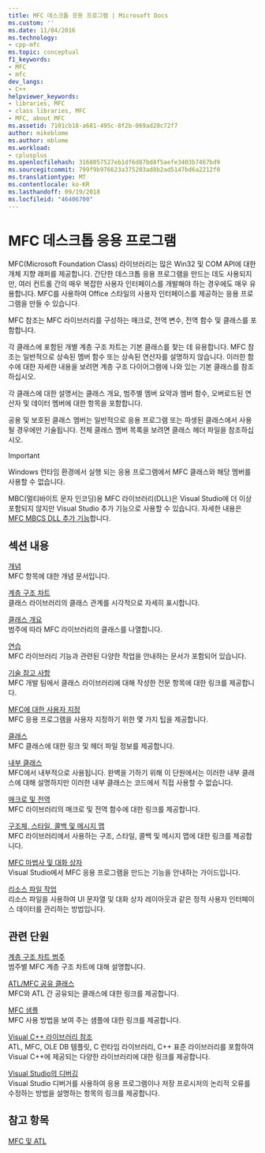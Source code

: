 ```yaml
---
title: MFC 데스크톱 응용 프로그램 | Microsoft Docs
ms.custom: ''
ms.date: 11/04/2016
ms.technology:
- cpp-mfc
ms.topic: conceptual
f1_keywords:
- MFC
- mfc
dev_langs:
- C++
helpviewer_keywords:
- libraries, MFC
- class libraries, MFC
- MFC, about MFC
ms.assetid: 7101cb18-a681-495c-8f2b-069ad20c72f7
author: mikeblome
ms.author: mblome
ms.workload:
- cplusplus
ms.openlocfilehash: 3168057527eb1df6d87bd8f5aefe3403b7467bd9
ms.sourcegitcommit: 799f9b976623a375203ad8b2ad5147bd6a2212f0
ms.translationtype: MT
ms.contentlocale: ko-KR
ms.lasthandoff: 09/19/2018
ms.locfileid: "46406700"
---
```

# <a name="mfc-desktop-applications"></a>MFC 데스크톱 응용 프로그램

MFC(Microsoft Foundation Class) 라이브러리는 많은 Win32 및 COM API에 대한 개체 지향 래퍼를 제공합니다. 간단한 데스크톱 응용 프로그램을 만드는 데도 사용되지만, 여러 컨트롤 간의 매우 복잡한 사용자 인터페이스를 개발해야 하는 경우에도 매우 유용합니다. MFC를 사용하여 Office 스타일의 사용자 인터페이스를 제공하는 응용 프로그램을 만들 수 있습니다.

MFC 참조는 MFC 라이브러리를 구성하는 매크로, 전역 변수, 전역 함수 및 클래스를 포함합니다.

각 클래스에 포함된 개별 계층 구조 차트는 기본 클래스를 찾는 데 유용합니다. MFC 참조는 일반적으로 상속된 멤버 함수 또는 상속된 연산자를 설명하지 않습니다. 이러한 함수에 대한 자세한 내용을 보려면 계층 구조 다이어그램에 나와 있는 기본 클래스를 참조하십시오.

각 클래스에 대한 설명서는 클래스 개요, 범주별 멤버 요약과 멤버 함수, 오버로드된 연산자 및 데이터 멤버에 대한 항목을 포함합니다.

공용 및 보호된 클래스 멤버는 일반적으로 응용 프로그램 또는 파생된 클래스에서 사용될 경우에만 기술됩니다. 전체 클래스 멤버 목록을 보려면 클래스 헤더 파일을 참조하십시오.

> [!IMPORTANT]
>  Windows 런타임 환경에서 실행 되는 응용 프로그램에서 MFC 클래스와 해당 멤버를 사용할 수 없습니다.
>
>  MBC(멀티바이트 문자 인코딩)용 MFC 라이브러리(DLL)은 Visual Studio에 더 이상 포함되지 않지만 Visual Studio 추가 기능으로 사용할 수 있습니다. 자세한 내용은 [MFC MBCS DLL 추가 기능](mfc-mbcs-dll-add-on.md)합니다.

## <a name="in-this-section"></a>섹션 내용

[개념](mfc-concepts.md)<br/>
MFC 항목에 대한 개념 문서입니다.

[계층 구조 차트](hierarchy-chart.md)<br/>
클래스 라이브러리의 클래스 관계를 시각적으로 자세히 표시합니다.

[클래스 개요](class-library-overview.md)<br/>
범주에 따라 MFC 라이브러리의 클래스를 나열합니다.

[연습](walkthroughs-mfc.md)<br/>
MFC 라이브러리 기능과 관련된 다양한 작업을 안내하는 문서가 포함되어 있습니다.

[기술 참고 사항](mfc-technical-notes.md)<br/>
MFC 개발 팀에서 클래스 라이브러리에 대해 작성한 전문 항목에 대한 링크를 제공합니다.

[MFC에 대한 사용자 지정](customization-for-mfc.md)<br/>
MFC 응용 프로그램을 사용자 지정하기 위한 몇 가지 팁을 제공합니다.

[클래스](reference/mfc-classes.md)<br/>
MFC 클래스에 대한 링크 및 헤더 파일 정보를 제공합니다.

[내부 클래스](reference/internal-classes.md)<br/>
MFC에서 내부적으로 사용됩니다. 완벽을 기하기 위해 이 단원에서는 이러한 내부 클래스에 대해 설명하지만 이러한 내부 클래스는 코드에서 직접 사용할 수 없습니다.

[매크로 및 전역](reference/mfc-macros-and-globals.md)<br/>
MFC 라이브러리의 매크로 및 전역 함수에 대한 링크를 제공합니다.

[구조체, 스타일, 콜백 및 메시지 맵](reference/structures-styles-callbacks-and-message-maps.md)<br/>
MFC 라이브러리에서 사용하는 구조, 스타일, 콜백 및 메시지 맵에 대한 링크를 제공합니다.

[MFC 마법사 및 대화 상자](reference/mfc-wizards-and-dialog-boxes.md)<br/>
Visual Studio에서 MFC 응용 프로그램을 만드는 기능을 안내하는 가이드입니다.

[리소스 파일 작업](../windows/working-with-resource-files.md)<br/>
리소스 파일을 사용하여 UI 문자열 및 대화 상자 레이아웃과 같은 정적 사용자 인터페이스 데이터를 관리하는 방법입니다.

## <a name="related-sections"></a>관련 단원

[계층 구조 차트 범주](hierarchy-chart-categories.md)<br/>
범주별 MFC 계층 구조 차트에 대해 설명합니다.

[ATL/MFC 공유 클래스](../atl-mfc-shared/atl-mfc-shared-classes.md)<br/>
MFC와 ATL 간 공유되는 클래스에 대한 링크를 제공합니다.

[MFC 샘플](../visual-cpp-samples.md)<br/>
MFC 사용 방법을 보여 주는 샘플에 대한 링크를 제공합니다.

[Visual C++ 라이브러리 참조](../standard-library/cpp-standard-library-reference.md)<br/>
ATL, MFC, OLE DB 템플릿, C 런타임 라이브러리, C++ 표준 라이브러리를 포함하여 Visual C++에 제공되는 다양한 라이브러리에 대한 링크를 제공합니다.

[Visual Studio의 디버깅](/visualstudio/debugger/debugging-in-visual-studio.md)<br/>
Visual Studio 디버거를 사용하여 응용 프로그램이나 저장 프로시저의 논리적 오류를 수정하는 방법을 설명하는 항목의 링크를 제공합니다.

## <a name="see-also"></a>참고 항목

[MFC 및 ATL](mfc-and-atl.md)
